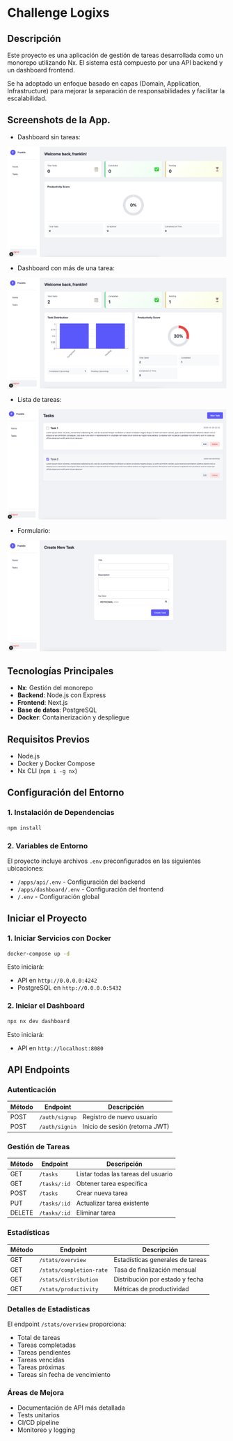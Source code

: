 # Challenge Logixs

## Descripción

Este proyecto es una aplicación de gestión de tareas desarrollada como un monorepo utilizando Nx. El sistema está compuesto por una API backend y un dashboard frontend.

Se ha adoptado un enfoque basado en capas (Domain, Application, Infrastructure) para mejorar la separación de responsabilidades y facilitar la escalabilidad.

## Screenshots de la App.

- Dashboard sin tareas:

![alt text](img/img0.png)

- Dashboard con más de una tarea:

![alt text](img/img2.png)

- Lista de tareas:

![alt text](img/img1.png)

- Formulario:

![alt text](img/img3.png)

## Tecnologías Principales

- **Nx**: Gestión del monorepo
- **Backend**: Node.js con Express
- **Frontend**: Next.js
- **Base de datos**: PostgreSQL
- **Docker**: Containerización y despliegue

## Requisitos Previos

- Node.js
- Docker y Docker Compose
- Nx CLI (`npm i -g nx`)

## Configuración del Entorno

### 1. Instalación de Dependencias

```bash
npm install
```

### 2. Variables de Entorno

El proyecto incluye archivos `.env` preconfigurados en las siguientes ubicaciones:

- `/apps/api/.env` - Configuración del backend
- `/apps/dashboard/.env` - Configuración del frontend
- `/.env` - Configuración global

## Iniciar el Proyecto

### 1. Iniciar Servicios con Docker

```bash
docker-compose up -d
```

Esto iniciará:

- API en `http://0.0.0.0:4242`
- PostgreSQL en `http://0.0.0.0:5432`

### 2. Iniciar el Dashboard

```bash
npx nx dev dashboard
```

Esto iniciará:

- API en `http://localhost:8080`

## API Endpoints

### Autenticación

| Método | Endpoint       | Descripción                    |
| ------ | -------------- | ------------------------------ |
| POST   | `/auth/signup` | Registro de nuevo usuario      |
| POST   | `/auth/signin` | Inicio de sesión (retorna JWT) |

### Gestión de Tareas

| Método | Endpoint     | Descripción                         |
| ------ | ------------ | ----------------------------------- |
| GET    | `/tasks`     | Listar todas las tareas del usuario |
| GET    | `/tasks/:id` | Obtener tarea específica            |
| POST   | `/tasks`     | Crear nueva tarea                   |
| PUT    | `/tasks/:id` | Actualizar tarea existente          |
| DELETE | `/tasks/:id` | Eliminar tarea                      |

### Estadísticas

| Método | Endpoint                 | Descripción                      |
| ------ | ------------------------ | -------------------------------- |
| GET    | `/stats/overview`        | Estadísticas generales de tareas |
| GET    | `/stats/completion-rate` | Tasa de finalización mensual     |
| GET    | `/stats/distribution`    | Distribución por estado y fecha  |
| GET    | `/stats/productivity`    | Métricas de productividad        |

### Detalles de Estadísticas

El endpoint `/stats/overview` proporciona:

- Total de tareas
- Tareas completadas
- Tareas pendientes
- Tareas vencidas
- Tareas próximas
- Tareas sin fecha de vencimiento

### Áreas de Mejora

- Documentación de API más detallada
- Tests unitarios
- CI/CD pipeline
- Monitoreo y logging
